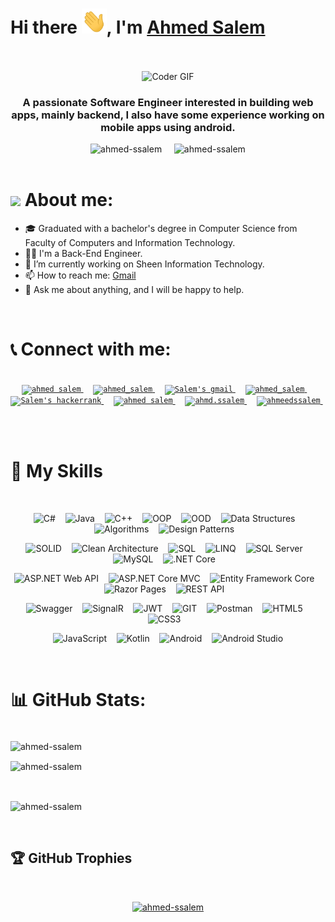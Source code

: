 # Hi there <img src="https://github.com/AbdallahHemdan/AbdallahHemdan/blob/master/wave.gif" width="40" height="40">, I'm [Ahmed Salem](https://www.linkedin.com/in/ahmed-salem-6ab79719b/) <br/> <br/>

<p align="center">
  <img src="https://cdn.dribbble.com/users/1162077/screenshots/3848914/programmer.gif" alt="Coder GIF" width="700">
</p>

<h3 align="center">A passionate Software Engineer interested in building web apps, mainly backend, I also have some experience working on mobile apps using android.</h3>

<div align="center">
   <img src="https://badges.pufler.dev/repos/Ahmed-Ssalem" alt="ahmed-ssalem"/> &nbsp; &nbsp;
   <img src="https://komarev.com/ghpvc/?username=ahmed-ssalem&label=Profile%20views&color=0e75b6&style=flat" alt="ahmed-ssalem" /> 
</div>

<br/>

# <img src="https://media.giphy.com/media/VgCDAzcKvsR6OM0uWg/giphy.gif" width="50" draggable="false" > About me: <br/>

- 🎓  Graduated with a bachelor's degree in Computer Science from Faculty of Computers and Information Technology.
- 👨‍💻 I'm a Back-End Engineer. 
- 🔭 I’m currently working on Sheen Information Technology.
- 📫 How to reach me: [Gmail](mailto:ahmed.salem5564@gmail.com)
- 💬 Ask me about anything, and I will be happy to help. 
<br/> 

# 📞 Connect with me: <br/>

<p align="center"> <br/>

<a href="https://linkedin.com/in/ahmed-salem-6ab79719b/" target="blank">
  <code><img align="center" src="https://raw.githubusercontent.com/rahuldkjain/github-profile-readme-generator/master/src/images/icons/Social/linked-in-alt.svg" alt="ahmed salem" height="50" width="50" /></code>
</a> &nbsp; &nbsp;

<a href="https://www.leetcode.com/ahmed_salem" target="blank">
   <code><img align="center" src="https://raw.githubusercontent.com/rahuldkjain/github-profile-readme-generator/master/src/images/icons/Social/leet-code.svg" alt="ahmed_salem" height="50" width="50" /></code>
</a>&nbsp; &nbsp;

<a href="mailto:ahmed.salem5564@gmail.com">
  <code><img img align="center" alt="Salem's gmail"  src="https://cdn-icons-png.flaticon.com/512/281/281769.png" draggable="false" height="50" width="50" /></code>
</a> &nbsp; &nbsp;

<a href="https://codeforces.com/profile/ahmed_salem" target="blank">
  <code><img align="center" src="https://raw.githubusercontent.com/rahuldkjain/github-profile-readme-generator/master/src/images/icons/Social/codeforces.svg" alt="ahmed_salem" height="50" width="50"/></code>
</a> &nbsp; &nbsp;

 <a href="https://www.hackerrank.com/ahmed_salem5564?hr_r=1">
  <code><img img align="center" alt="Salem's hackerrank"  src="https://assets.brandfolder.com/y9ol94wb/v/331198/view@2x.png?v=1591971279" draggable="false" height="50" width="50"/></code>
  </a> &nbsp; &nbsp;
  
<a href="https://fb.com/Ahmed0740/" target="blank">
  <code><img align="center" src="https://raw.githubusercontent.com/rahuldkjain/github-profile-readme-generator/master/src/images/icons/Social/facebook.svg" alt="ahmed salem" height="50" width="50" /></code>
</a> &nbsp; &nbsp;

<a href="https://instagram.com/ahmd.ssalem" target="blank">
  <code><img align="center" src="https://raw.githubusercontent.com/rahuldkjain/github-profile-readme-generator/master/src/images/icons/Social/instagram.svg" alt="ahmd.ssalem" height="50" width="50" /></code>
</a> &nbsp; &nbsp;

<a href="https://twitter.com/ahmeedssalem" target="blank">
  <code><img align="center" src="https://raw.githubusercontent.com/rahuldkjain/github-profile-readme-generator/master/src/images/icons/Social/twitter.svg" alt="ahmeedssalem" height="50" width="50" /></code>
</a> &nbsp; &nbsp;

</p> <br/>

# 🧰 My Skills 

<div align="center"> <br/>

![C#](https://img.shields.io/badge/c%23-%23239120.svg?style=for-the-badge&logo=c-sharp&logoColor=white) &nbsp;&nbsp; ![Java](https://img.shields.io/badge/Java-%23ED8B00.svg?style=for-the-badge&logo=java&logoColor=white) &nbsp;&nbsp; ![C++](https://img.shields.io/badge/C++-%2300599C.svg?style=for-the-badge&logo=c%2B%2B&logoColor=white) &nbsp;&nbsp; ![OOP](https://img.shields.io/badge/OOP-%230081CB.svg?style=for-the-badge) &nbsp;&nbsp; ![OOD](https://img.shields.io/badge/OOD-%230081CB.svg?style=for-the-badge) &nbsp;&nbsp; ![Data Structures](https://img.shields.io/badge/Data%20Structures-%230A66C2.svg?style=for-the-badge) &nbsp;&nbsp; ![Algorithms](https://img.shields.io/badge/Algorithms-%234CAF50.svg?style=for-the-badge) &nbsp;&nbsp; ![Design Patterns](https://img.shields.io/badge/Design%20Patterns-%230A66C2.svg?style=for-the-badge) &nbsp;&nbsp; <br/> 

![SOLID](https://img.shields.io/badge/SOLID-%23F44D27.svg?style=for-the-badge) &nbsp;&nbsp; ![Clean Architecture](https://img.shields.io/badge/Clean%20Architecture-%230A66C2.svg?style=for-the-badge) &nbsp;&nbsp; ![SQL](https://img.shields.io/badge/SQL-%23025E8C.svg?style=for-the-badge) &nbsp;&nbsp; ![LINQ](https://img.shields.io/badge/LINQ-%230A66C2.svg?style=for-the-badge) &nbsp;&nbsp; ![SQL Server](https://img.shields.io/badge/SQL%20Server-CC2927?style=for-the-badge&logo=microsoft-sql-server&logoColor=white) &nbsp;&nbsp; ![MySQL](https://img.shields.io/badge/MySQL-%234479A1.svg?style=for-the-badge&logo=mysql&logoColor=white) &nbsp;&nbsp; ![.NET Core](https://img.shields.io/badge/.NET%20Core-512BD4?style=for-the-badge&logo=dotnet&logoColor=white) &nbsp;&nbsp; <br/> 

![ASP.NET Web API](https://img.shields.io/badge/ASP.NET%20Web%20API-%230A66C2.svg?style=for-the-badge&logo=.net&logoColor=white) &nbsp;&nbsp; ![ASP.NET Core MVC](https://img.shields.io/badge/ASP.NET%20Core%20MVC-512BD4?style=for-the-badge&logo=dotnet&logoColor=white) &nbsp;&nbsp; ![Entity Framework Core](https://img.shields.io/badge/Entity%20Framework%20Core-%23239120.svg?style=for-the-badge&logo=dotnet&logoColor=white) &nbsp;&nbsp; ![Razor Pages](https://img.shields.io/badge/Razor%20Pages-%230A66C2.svg?style=for-the-badge&logo=dotnet&logoColor=white) &nbsp;&nbsp; ![REST API](https://img.shields.io/badge/REST%20API-25D366?style=for-the-badge&logo=api&logoColor=white) &nbsp;&nbsp; <br/>

![Swagger](https://img.shields.io/badge/Swagger-%2385EA2D.svg?style=for-the-badge&logo=swagger&logoColor=black) &nbsp;&nbsp; ![SignalR](https://img.shields.io/badge/SignalR-%23802642.svg?style=for-the-badge&logo=.net&logoColor=white) &nbsp;&nbsp; ![JWT](https://img.shields.io/badge/JWT-%23000000.svg?style=for-the-badge&logo=JSON%20web%20tokens&logoColor=white) &nbsp;&nbsp; ![GIT](https://img.shields.io/badge/GIT-%23F05033.svg?style=for-the-badge&logo=git&logoColor=white) &nbsp;&nbsp; ![Postman](https://img.shields.io/badge/Postman-FF6C37?style=for-the-badge&logo=postman&logoColor=white) &nbsp;&nbsp; ![HTML5](https://img.shields.io/badge/HTML5-%23E34F26.svg?style=for-the-badge&logo=html5&logoColor=white) &nbsp;&nbsp; ![CSS3](https://img.shields.io/badge/CSS3-%231572B6.svg?style=for-the-badge&logo=css3&logoColor=white) &nbsp;&nbsp; <br/>

![JavaScript](https://img.shields.io/badge/JavaScript-%23323330.svg?style=for-the-badge&logo=javascript&logoColor=%23F7DF1E) &nbsp;&nbsp; ![Kotlin](https://img.shields.io/badge/Kotlin-%230095D5.svg?style=for-the-badge&logo=kotlin&logoColor=white) &nbsp;&nbsp; ![Android](https://img.shields.io/badge/Android-3DDC84?style=for-the-badge&logo=android&logoColor=white) &nbsp;&nbsp; ![Android Studio](https://img.shields.io/badge/Android%20Studio-3DDC84?style=for-the-badge&logo=android-studio&logoColor=white)

</div> <br/> 



# 📊 GitHub Stats: 
<br/>
<img align="center" src="https://github-readme-stats.vercel.app/api?username=ahmed-ssalem&show_icons=true&locale=en&theme=dark&hide_border=false&include_all_commits=true&count_private=true" alt="ahmed-ssalem" /> <br/>
<p><img align="center" src="https://github-readme-streak-stats.herokuapp.com/?user=ahmed-ssalem&theme=dark&hide_border=false" alt="ahmed-ssalem" /></p> <br/>
<p><img align="center" src="https://github-readme-stats.vercel.app/api/top-langs?username=ahmed-ssalem&show_icons=true&locale=en&theme=dark&hide_border=false&include_all_commits=true&count_private=true&layout=compact" alt="ahmed-ssalem" /></p> <br/>


## 🏆 GitHub Trophies
<br/>
<div align="center">
  <p align="center"> <a href="https://github.com/ryo-ma/github-profile-trophy"><img src="https://github-profile-trophy.vercel.app/?username=ahmed-ssalem&theme=radical&no-frame=false&no-bg=true&margin-w=4" alt="ahmed-ssalem" /></a> </p>
</div>

